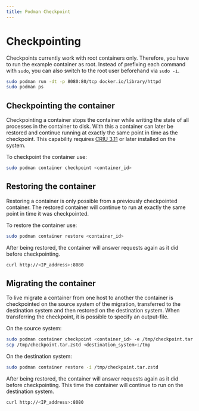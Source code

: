 ```yaml
---
title: Podman Checkpoint
---
```


# Checkpointing

Checkpoints currently work with root containers only. Therefore, you have to
run the example container as root. Instead of prefixing each command with
`sudo`, you can also switch to the root user beforehand via `sudo -i`.

```bash
sudo podman run -dt -p 8080:80/tcp docker.io/library/httpd
sudo podman ps
```

## Checkpointing the container

Checkpointing a container stops the container while writing the state of all
processes in the container to disk. With this a container can later be restored
and continue running at exactly the same point in time as the checkpoint.
This capability requires [CRIU 3.11](https://www.criu.org/) or later installed
on the system.

To checkpoint the container use:

```bash
sudo podman container checkpoint <container_id>
```

## Restoring the container

Restoring a container is only possible from a previously checkpointed container.
The restored container will continue to run at exactly the same point in time it
was checkpointed.

To restore the container use:

```bash
sudo podman container restore <container_id>
```

After being restored, the container will answer requests again as it did before
checkpointing.

```bash
curl http://<IP_address>:8080
```

## Migrating the container

To live migrate a container from one host to another the container is
checkpointed on the source system of the migration, transferred to the
destination system and then restored on the destination system. When
transferring the checkpoint, it is possible to specify an output-file.

On the source system:

```bash
sudo podman container checkpoint <container_id> -e /tmp/checkpoint.tar.zstd
scp /tmp/checkpoint.tar.zstd <destination_system>:/tmp
```

On the destination system:

```bash
sudo podman container restore -i /tmp/checkpoint.tar.zstd
```

After being restored, the container will answer requests again as it did before
checkpointing. This time the container will continue to run on the destination
system.

```bash
curl http://<IP_address>:8080
```
